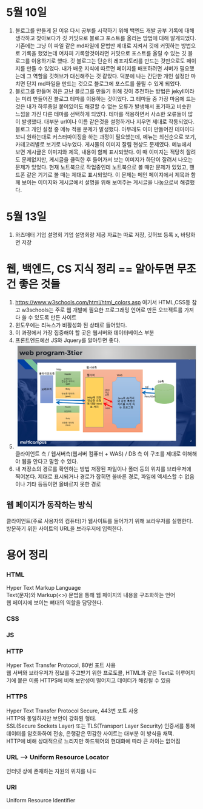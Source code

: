 # 5월 10일
1. 블로그를 만들게 된 이유
다시 공부를 시작하기 위해 백엔드 개발 공부 기록에 대해 생각하고 찾아보다가 깃 커밋으로 블로그 포스트를 올리는 방법에 대해 알게되었다. 기존에는 그냥 이 파일 같은 md파일에 문법만 제대로 지켜서 깃에 커밋하는 방법으로 기록을 했었는데 어차피 기록할것이라면 커밋으로 포스트를 올릴 수 있는 깃 블로그를 이용하기로 했다. 깃 블로그는 단순히 레포지토리를 만드는 것만으로도 페이지를 만들 수 있었다. 내가 배운 지식에 따르면 페이지를 배포하려면 서버가 필요했는데 그 역할을 깃허브가 대신해주는 것 같았다. 덕분에 나는 간단한 개인 설정만 마치면 단지 md파일을 만드는 것으로 블로그에 포스트를 올릴 수 있게 되었다.
2. 블로그를 만들며 겪은 고난
블로그를 만들기 위해 깃이 추천하는 방법은 jekyll이라는 미리 만들어진 블로그 테마를 이용하는 것이었다. 그 테마들 중 가장 마음에 드는 것은 내가 하루종일 붙어있어도 해결할 수 없는 오류가 발생해서 포기하고 비슷한 느낌을 가진 다른 테마를 선택하게 되었다. 테마를 적용하면서 사소한 오류들이 많이 발생했다. 대부분 url이나 이름 같은것을 설정하거나 지우면 제대로 작동되었다.
블로그 개인 설정 중 메뉴 적용 문제가 발생했다. 아무래도 이미 만들어진 테마이다 보니 원하는대로 커스터마이징을 하는 과정이 필요했는데, 메뉴는 최신순으로 보기, 카테고리별로 보기로 나누었다.
게시물의 이미지 잘림 현상도 문제였다. 메뉴에서 보면 게시글은 이미지와 제목, 내용이 함께 표시되었다. 이 때 이미지는 적당히 잘려도 문제없지만, 게시글을 클릭한 후 들어가서 보는 이미지가 하단이 잘려서 나오는 문제가 있었다. 현재 노트북으로 작업중인데 노트북으로 볼 때만 문제가 있었고, 핸드폰 같은 기기로 볼 때는 제대로 표시되었다. 이 문제는 메인 페이지에서 제목과 함께 보이는 이미지와 게시글에서 설명을 위해 보여주는 게시글을 나눔으로써 해결했다.


# 5월 13일
1. 와츠매터 기업 설명회
기업 설명회랑 제공 자료는 따로 저장, 깃허브 등록 x, 바탕화면 저장


# 웹, 백엔드, CS 지식 정리 == 알아두면 무조건 좋은 것들
1. https://www.w3schools.com/html/html_colors.asp 여기서 HTML,CSS등 참고
w3schools는 주로 웹 개발에 필요한 프로그래밍 언어로 만든 오브젝트를 가져다 쓸 수 있도록 만든 사이트
2. 윈도우에는 리눅스가 비활성화 된 상태로 들어있다.
3. 이 과정에서 가장 집중해야 할 곳은 웹서버와 데이터베이스 부분
4. 프론트엔드에선 JS와 Jquery를 알아두면 좋다.
5. ![웹의 구조를 3구역으로 나눈 모습](\img\web.png)
클라이언트 측 / 웹서버측(웹서버 컴퓨터 + WAS) / DB 측
이 구조를 제대로 이해해야 웹을 안다고 말할 수 있다.
6. 내 저장소의 경로를 확인하는 방법
저장된 파일이나 폴더 등의 위치를 브라우저에 찍어본다. 제대로 표시되거나 경로가 잡히면 올바른 경로, 파일에 엑세스할 수 없음이나 기타 등등이면 올바르지 못한 경로

## 웹 페이지가 동작하는 방식
클라이언트(주로 사용자의 컴퓨터)가 웹사이트를 들어가기 위해 브라우저를 실행한다. 방문하기 위한 사이트의 URL을 브라우저에 입력한다.


# 용어 정리

### HTML
Hyper Text Markup Language   
Text(문자)와 Markup(<>) 문법을 통해 웹 페이지의 내용을 구조화하는 언어    
웹 페이지에 보이는 뼈대의 역할을 담당한다.

### CSS

### JS

### HTTP
Hyper Text Transfer Protocol, 80번 포트 사용  
웹 서버와 브라우저가 정보를 주고받기 위한 프로토콜, HTML과 같은 Text로 이루어지기에 붙은 이름
HTTPS에 비해 보안성이 떨어지고 데이터가 해킹될 수 있음

### HTTPS
Hyper Text Transfer Protocol Secure, 443번 포트 사용  
HTTP와 동일하지만 보안이 강화된 형태.    
SSL(Secure Sockets Layer) 또는 TLS(Transport Layer Security) 인증서를 통해 데이터를 암호화하여 전송, 은행같은 민감한 사이트는 대부분 이 방식을 채택.  
HTTP에 비해 상대적으로 느리지만 하드웨어의 현대화에 따라 큰 차이는 없어짐

### URL --> Uniform Resource Locator
 
인터넷 상에 존재하는 자원의 위치를 나ㅌ

### URI
Uniform Resource Identifier


